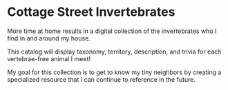 # Cottage Street Invertebrates
More time at home results in a digital collection of the invertebrates who I find in and around my house.

This catalog will display taxonomy, territory, description, and trivia for each vertebrae-free animal I meet!

My goal for this collection is to get to know my tiny neighbors by creating a specialized resource that I can continue to reference in the future. 
